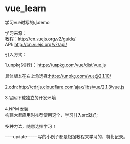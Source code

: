 # vue_learn
学习vue时写的小demo

学习来源： <br />
教程：http://cn.vuejs.org/v2/guide/ <br />	
API: http://cn.vuejs.org/v2/api/

引入方式：
<script src=""></script>
1.unpkg(推荐)： https://unpkg.com/vue/dist/vue.js <br />	
  具体版本在右上角选择:https://unpkg.com/vue@2.1.10/ <br />	
2.cdn: http://cdnjs.cloudflare.com/ajax/libs/vue/2.1.3/vue.js <br />	
3.官网下载独立的开发环境 <br />	
4.NPM 安装 <br />	
  构建大型应用时推荐使用这个，学习引入src就好; <br />	
多种方法，随意选择学习！ <br />	

----update-----
写的小例子都是根据教程来学习的，特此记录。